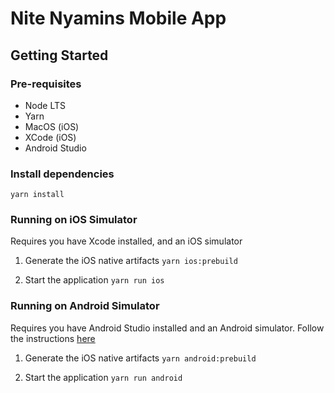 # Nite Nyamins Mobile App

## Getting Started

### Pre-requisites
- Node LTS
- Yarn
- MacOS (iOS)
- XCode (iOS)
- Android Studio

### Install dependencies
`yarn install`

### Running on iOS Simulator
Requires you have Xcode installed, and an iOS simulator
1. Generate the iOS native artifacts
`yarn ios:prebuild`

2. Start the application
`yarn run ios`

### Running on Android Simulator
Requires you have Android Studio installed and an Android simulator.
Follow the instructions [here](https://docs.expo.dev/get-started/set-up-your-environment/?platform=android&device=simulated&mode=development-build&buildEnv=local)
1. Generate the iOS native artifacts
   `yarn android:prebuild`

2. Start the application
   `yarn run android`